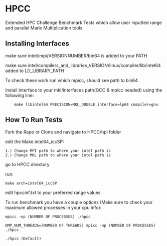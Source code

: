 # HPCC
Extended HPC Challenge Benchmark Tests which allow user inputted range and parallel Marix Multiplication tools.

## Installing Interfaces
make sure intel/impi/VERSIONNUMBER/bin64 is added to your PATH

make sure intel/compilers_and_libraries_VERSION/linux/compiler/lib/intel64 added to LD_LIBRARY_PATH

To check these work run which mpicc, should see path to bin64

Install interface to your mkl/interfaces path(GCC & mpicc needed) using the following line:

        make libintel64 PRECISION=MKL_DOUBLE interface=lp64 compiler=gnu


            
## How To Run Tests    
Fork the Repo or Clone and navigate to HPCC/hpl folder

edit the Make.intel64_iccSP:

    1.) Change MPI path to where your intel path is
    2.) Change MKL path to where your intel path is

go to HPCC directory

run: 
  
    make arch=intel64_iccSP
    
edit hpccinf.txt to your preferred range values


To run benchmark you have a couple options (Make sure to check your maximum allowed processes in your cpu info):
    
    mpicc -np (NUMBER OF PROCESSES) ./hpcc
    
    OMP_NUM_THREADS=(NUMBER OF THREADS) mpicc -np (NUMBER OF PROCESSES) ./hpcc
    
    ./hpcc (Default)
